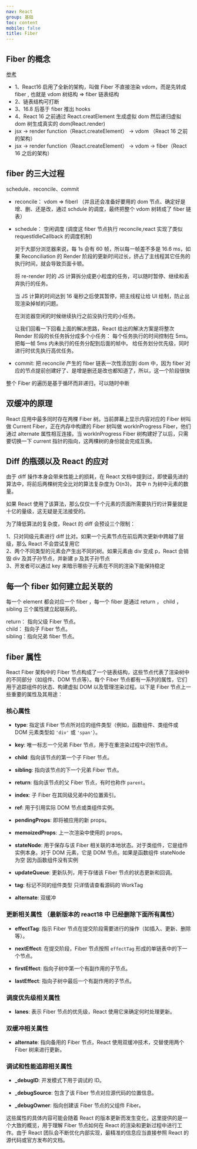 ```yaml
---
nav: React
group: 基础
toc: content
mobile: false
title: Fiber
---
```


## Fiber 的概念

<a target="_blank" href="https://juejin.cn/post/7063321486135656479">参考</a>

- 1、React16 启用了全新的架构，叫做 Fiber 不直接渲染 vdom，而是先转成 fiber , 也就是 vdom 树结构 => fiber 链表结构
- 2、链表结构可打断
- 3、16.8 后基于 fiber 推出 hooks
- 4、React 16 之前通过 React.creatElement 生成虚拟 dom 然后递归虚拟 dom 树生成真实的 dom(React.render)
- jsx -> render function（React.createElement） -> vdom （React 16 之前的架构）
- jsx -> render function（React.createElement） -> vdom -> fiber（React 16 之后的架构）

## fiber 的三大过程

schedule、reconcile、commit

- reconcile： vdom => fiberl （并且还会准备好要用的 dom 节点、确定好是增、删、还是改，通过 schdule 的调度，最终把整个 vdom 树转成了 fiber 链表）

- schedule： 空闲调度 (调度这 fiber 节点执行 reconcile,react 实现了类似 requestIdleCallback 的调度机制)

  对于大部分浏览器来说，每 1s 会有 60 帧，所以每一帧差不多是 16.6 ms，如果 Reconciliation 的 Render 阶段的更新时间过长，挤占了主线程其它任务的执行时间，就会导致页面卡顿。

  将 re-render 时的 JS 计算拆分成更小粒度的任务，可以随时暂停、继续和丢弃执行的任务。

  当 JS 计算的时间达到 16 毫秒之后使其暂停，把主线程让给 UI 绘制，防止出现渲染掉帧的问题。

  在浏览器空闲的时候继续执行之前没执行完的小任务。

  让我们回看一下回看上面的解决思路，React 给出的解决方案是将整次 Render 阶段的长任务拆分成多个小任务：
  每个任务执行的时间控制在 5ms。
  把每一帧 5ms 内未执行的任务分配到后面的帧中。
  给任务划分优先级，同时进行时优先执行高优任务。

- commit: 把 reconcile 产生的 fiber 链表一次性添加到 dom 中，因为 fiber 对应的节点提前创建好了、是增是删还是改也都知道了，所以，这一个阶段很快

整个 Fiber 的遍历是基于循环而非递归，可以随时中断

## 双缓冲的原理

React 应用中最多同时存在两棵 Fiber 树。当前屏幕上显示内容对应的 Fiber 树叫做 Current Fiber，正在内存中构建的 Fiber 树叫做 workInProgress Fiber，他们通过 alternate 属性相互连接。当 workInProgress Fiber 树构建好了以后，只需要切换一下 current 指针的指向，这两棵树的身份就会完成互换。

## Diff 的瓶颈以及 React 的应对

由于 diff 操作本身会带来性能上的损耗，在 React 文档中提到过，即使最先进的算法中，将前后两棵树完全比对的算法复杂度为 O(n3)，
其中 n 为树中元素的数量。

如果 React 使用了该算法，那么仅仅一千个元素的页面所需要执行的计算量就是十亿的量级，这无疑是无法接受的。

为了降低算法的复杂度，React 的 diff 会预设三个限制：

1、只对同级元素进行 diff 比对。如果一个元素节点在前后两次更新中跨越了层级，那么 React 不会尝试复用它  
2、两个不同类型的元素会产生出不同的树。如果元素由 div 变成 p，React 会销毁 div 及其子孙节点，并新建 p 及其子孙节点  
3、开发者可以通过 key 来暗示哪些子元素在不同的渲染下能保持稳定

## 每一个 fiber 如何建立起关联的

每一个 element 都会对应一个 fiber ，每一个 fiber 是通过 return ， child ，sibling 三个属性建立起联系的。

return： 指向父级 Fiber 节点。  
child： 指向子 Fiber 节点。  
sibling：指向兄弟 fiber 节点。

## fiber 属性

React Fiber 架构中的 Fiber 节点构成了一个链表结构，这些节点代表了渲染树中的不同部分（如组件、DOM 节点等）。每个 Fiber 节点都有一系列的属性，它们用于追踪组件的状态、构建虚拟 DOM 以及管理渲染过程。以下是 Fiber 节点上一些重要的属性及其用途：

### 核心属性

- **type**: 指定该 Fiber 节点所对应的组件类型（例如，函数组件、类组件或 DOM 元素类型如 `'div'` 或 `'span'`）。

- **key**: 唯一标志一个兄弟 Fiber 节点，用于在重渲染过程中识别节点。

- **child**: 指向该节点的第一个子 Fiber 节点。

- **sibling**: 指向该节点的下一个兄弟 Fiber 节点。

- **return**: 指向该节点的父 Fiber 节点，有时也称作 `parent`。

- **index**: 子 Fiber 在其同级兄弟中的位置索引。

- **ref**: 用于引用实际 DOM 节点或类组件实例。

- **pendingProps**: 即将被应用的新 props。

- **memoizedProps**: 上一次渲染中使用的 props。

- **stateNode**: 用于保存与该 Fiber 相关联的本地状态。对于类组件，它是组件实例本身。对于 DOM 元素，它是 DOM 节点。如果是函数组件 stateNode 为空 因为函数组件没有实例

- **updateQueue**: 更新队列，用于存储该 Fiber 节点的状态更新和回调。

- **tag**: 标记不同的组件类型 只详情请查看源码的 WorkTag

- **alternate**: 双缓冲

### 更新相关属性 （最新版本的 react18 中 已经删除下面所有属性）

- **effectTag**: 指示 Fiber 节点在提交阶段需要进行的操作（如插入、更新、删除等）。

- **nextEffect**: 在提交阶段，Fiber 节点按照 `effectTag` 形成的单链表中的下一个节点。

- **firstEffect**: 指向子树中第一个有副作用的子节点。

- **lastEffect**: 指向子树中最后一个有副作用的子节点。

### 调度优先级相关属性

- **lanes**: 表示 Fiber 节点的优先级，React 使用它来确定何时处理更新。

### 双缓冲相关属性

- **alternate**: 指向备用的 Fiber 节点，React 使用双缓冲技术，交替使用两个 Fiber 树来进行更新。

### 调试和性能追踪相关属性

- **\_debugID**: 开发模式下用于调试的 ID。

- **\_debugSource**: 包含了该 Fiber 节点对应源代码的位置信息。

- **\_debugOwner**: 指向创建该 Fiber 节点的父组件 Fiber。

这些属性的具体内容可能会随着 React 的版本更新而发生变化，这里提供的是一个大致的概览，用于理解 Fiber 节点如何在 React 的渲染和更新过程中进行工作。由于 React 团队会不断优化内部实现，最精准的信息应当直接参照 React 的源代码或官方发布的文档。
